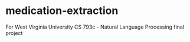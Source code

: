 # medication-extraction
For West Virginia University CS 793c - Natural Language Processing final project
